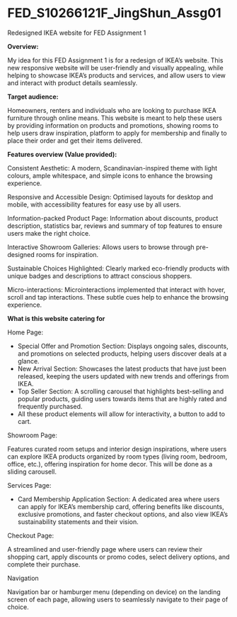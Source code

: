 # FED_S10266121F_JingShun_Assg01

Redesigned IKEA website for FED Assignment 1

**Overview:**

My idea for this FED Assignment 1 is for a redesign of IKEA’s website. This new responsive website will be user-friendly and visually appealing, while helping to showcase IKEA’s products and services, and allow users to view and interact with product details seamlessly.

**Target audience:**

Homeowners, renters and individuals who are looking to purchase IKEA furniture through online means. This website is meant to help these users by providing information on products and promotions, showing rooms to help users draw inspiration, platform to apply for membership and finally to place their order and get their items delivered.

**Features overview (Value provided):**

Consistent Aesthetic: A modern, Scandinavian-inspired theme with light colours, ample whitespace, and simple icons to enhance the browsing experience.

Responsive and Accessible Design: Optimised layouts for desktop and mobile, with accessibility features for easy use by all users.

Information-packed Product Page: Information about discounts, product description, statistics bar, reviews and summary of top features to ensure users make the right choice.

Interactive Showroom Galleries: Allows users to browse through pre-designed rooms for inspiration.

Sustainable Choices Highlighted: Clearly marked eco-friendly products with unique badges and descriptions to attract conscious shoppers.

Micro-interactions: Microinteractions implemented that interact with hover, scroll and tap interactions. These subtle cues help to enhance the browsing experience.

**What is this website catering for**

Home Page:

- Special Offer and Promotion Section: Displays ongoing sales, discounts, and promotions on selected products, helping users discover deals at a glance.
- New Arrival Section: Showcases the latest products that have just been released, keeping the users updated with new trends and offerings from IKEA.
- Top Seller Section: A scrolling carousel that highlights best-selling and popular products, guiding users towards items that are highly rated and frequently purchased.
- All these product elements will allow for interactivity, a button to add to cart.

Showroom Page:

Features curated room setups and interior design inspirations, where users can explore IKEA products organized by room types (living room, bedroom, office, etc.), offering inspiration for home decor. This will be done as a sliding carousell.

Services Page:

- Card Membership Application Section: A dedicated area where users can apply for IKEA’s membership card, offering benefits like discounts, exclusive promotions, and faster checkout options, and also view IKEA’s sustainability statements and their vision.

Checkout Page:

A streamlined and user-friendly page where users can review their shopping cart, apply discounts or promo codes, select delivery options, and complete their purchase.

Navigation

Navigation bar or hamburger menu (depending on device) on the landing screen of each page, allowing users to seamlessly navigate to their page of choice.
